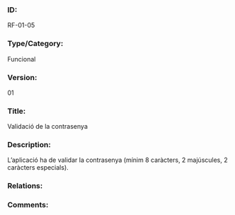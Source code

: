 ### ID:

RF-01-05

### Type/Category:

Funcional

### Version:

01

### Title:

Validació de la contrasenya

### Description:

L’aplicació ha de validar la contrasenya (mínim 8 caràcters, 2 majúscules, 2 caràcters especials).

### Relations:

### Comments:
